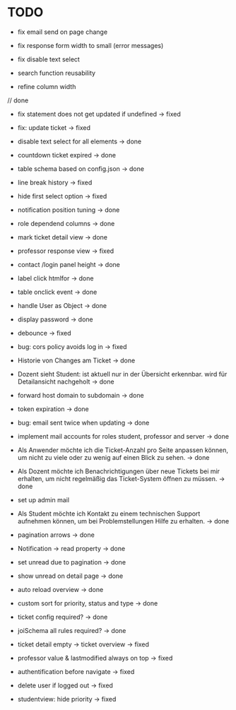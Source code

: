 # TODO

- fix email send on page change

- fix response form width to small (error messages)
- fix disable text select
- search function reusability
- refine column width

// done

- fix statement does not get updated if undefined -> fixed
- fix: update ticket -> fixed
- disable text select for all elements -> done
- countdown ticket expired -> done
- table schema based on config.json -> done
- line break history -> fixed
- hide first select option -> fixed
- notification position tuning -> done
- role dependend columns -> done
- mark ticket detail view -> done
- professor response view -> fixed
- contact /login panel height -> done
- label click htmlfor -> done
- table onclick event -> done
- handle User as Object -> done
- display password -> done
- debounce -> fixed
- bug: cors policy avoids log in -> fixed
- Historie von Changes am Ticket -> done
- Dozent sieht Student: ist aktuell nur in der Übersicht erkennbar. wird für Detailansicht nachgeholt -> done
- forward host domain to subdomain -> done
- token expiration -> done
- bug: email sent twice when updating -> done
- implement mail accounts for roles student, professor and server -> done
- Als Anwender möchte ich die Ticket-Anzahl pro Seite anpassen können, um nicht zu viele oder zu wenig auf einen Blick zu sehen. -> done
- Als Dozent möchte ich Benachrichtigungen über neue Tickets bei mir erhalten, um nicht regelmäßig das Ticket-System öffnen zu müssen. -> done

- set up admin mail
- Als Student möchte ich Kontakt zu einem technischen Support aufnehmen können, um bei Problemstellungen Hilfe zu erhalten. -> done
- pagination arrows -> done
- Notification -> read property -> done
- set unread due to pagination -> done
- show unread on detail page -> done
- auto reload overview -> done
- custom sort for priority, status and type -> done
- ticket config required? -> done
- joiSchema all rules required? -> done
- ticket detail empty -> ticket overview -> fixed
- professor value & lastmodified always on top -> fixed
- authentification before navigate -> fixed
- delete user if logged out -> fixed
- studentview: hide priority -> fixed
